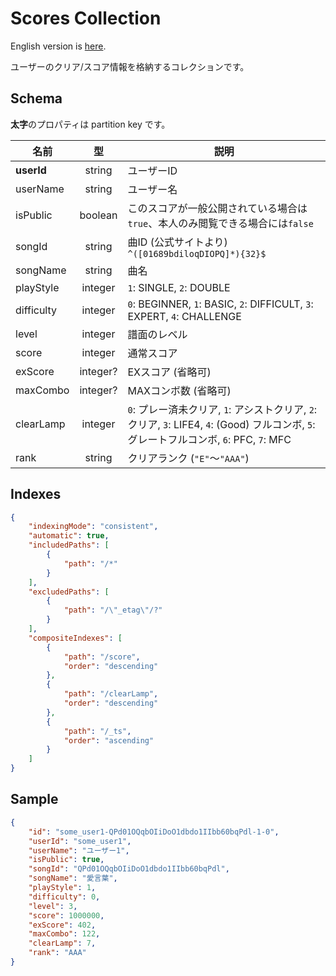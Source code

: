 # Scores Collection

English version is [here](./scores.md).

ユーザーのクリア/スコア情報を格納するコレクションです。

## Schema

**太字**のプロパティは partition key です。

|名前|型|説明|
|----|:--:|-----------|
|**userId**|string|ユーザーID|
|userName|string|ユーザー名|
|isPublic|boolean|このスコアが一般公開されている場合は`true`、本人のみ閲覧できる場合には`false`|
|songId|string|曲ID (公式サイトより) `^([01689bdiloqDIOPQ]*){32}$`|
|songName|string|曲名|
|playStyle|integer|`1`: SINGLE, `2`: DOUBLE|
|difficulty|integer|`0`: BEGINNER, `1`: BASIC, `2`: DIFFICULT, `3`: EXPERT, `4`: CHALLENGE|
|level|integer|譜面のレベル|
|score|integer|通常スコア|
|exScore|integer?|EXスコア (省略可)|
|maxCombo|integer?|MAXコンボ数 (省略可)|
|clearLamp|integer|`0`: プレー済未クリア, `1`: アシストクリア, `2`: クリア, `3`: LIFE4, `4`: (Good) フルコンボ, `5`: グレートフルコンボ, `6`: PFC, `7`: MFC|
|rank|string|クリアランク (`"E"`～`"AAA"`)|

## Indexes

```json
{
    "indexingMode": "consistent",
    "automatic": true,
    "includedPaths": [
        {
            "path": "/*"
        }
    ],
    "excludedPaths": [
        {
            "path": "/\"_etag\"/?"
        }
    ],
    "compositeIndexes": [
        {
            "path": "/score",
            "order": "descending"
        },
        {
            "path": "/clearLamp",
            "order": "descending"
        },
        {
            "path": "/_ts",
            "order": "ascending"
        }
    ]
}
```

## Sample

```json
{
    "id": "some_user1-QPd01OQqbOIiDoO1dbdo1IIbb60bqPdl-1-0",
    "userId": "some_user1",
    "userName": "ユーザー1",
    "isPublic": true,
    "songId": "QPd01OQqbOIiDoO1dbdo1IIbb60bqPdl",
    "songName": "愛言葉",
    "playStyle": 1,
    "difficulty": 0,
    "level": 3,
    "score": 1000000,
    "exScore": 402,
    "maxCombo": 122,
    "clearLamp": 7,
    "rank": "AAA"
}
```
